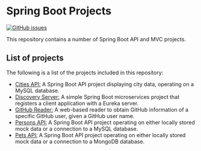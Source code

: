 # Spring Boot Projects
[![GitHub issues](https://img.shields.io/github/issues/Carla-de-Beer/Spring-Boot-Projects.svg?style=flat-square)](https://github.com/Carla-de-Beer/Spring-Boot-Projects/issues)

This repository contains a number of Spring Boot API and MVC projects.

## List of projects

The following is a list of the projects included in this repository:

* [Cities API:](https://github.com/Carla-de-Beer/Spring-Boot-Projects/tree/master/Cities%20API) A Spring Boot API project displaying city data, operating on a MySQL database.
* [Discovery Server:](https://github.com/Carla-de-Beer/Spring-Boot-Projects/tree/master/Discovery%20Server) A simple Spring Boot microservices project that registers a client application with a Eureka server.
* [GitHub Reader:](https://github.com/Carla-de-Beer/Spring-Boot-Projects/tree/master/GitHub%20Reader) A web-based reader to obtain GitHub information of a specific GitHub user, given a GitHub user name.
* [Persons API:](https://github.com/Carla-de-Beer/Spring-Boot-Projects/tree/master/Persons%20API) A Spring Boot API project operating on either locally stored mock data or a connection to a MySQL database.
* [Pets API:](https://github.com/Carla-de-Beer/Spring-Boot-Projects/tree/master/Pets%20API) A Spring Boot API project operating on either locally stored mock data or a connection to a MongoDB database.
